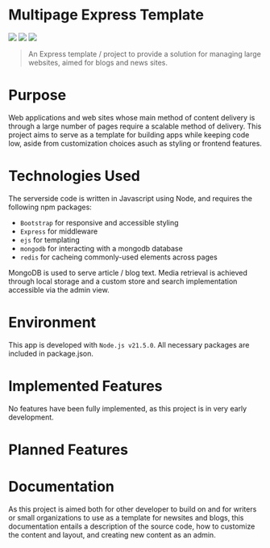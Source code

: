 # Multipage Express Template
![](https://img.shields.io/badge/Development-Ongoing-blue)
![](https://img.shields.io/badge/EJS-maroon) 
![](https://img.shields.io/badge/Javascript-fde427)

> An Express template / project to provide a solution for managing large websites, aimed for blogs and news sites.

# Purpose

Web applications and web sites whose main method of content delivery is through a large number of pages require a scalable method of delivery. This project aims to serve as a template for building apps while keeping code low, aside from customization choices asuch as styling or frontend features.

# Technologies Used

The serverside code is written in Javascript using Node, and requires the following npm packages:

- ```Bootstrap``` for responsive and accessible styling
- ```Express``` for middleware
- ```ejs``` for templating
- ```mongodb``` for interacting with a mongodb database
- ```redis``` for cacheing commonly-used elements across pages

MongoDB is used to serve article / blog text. Media retrieval is achieved through local storage and a custom store and search implementation accessible via the admin view.

# Environment

This app is developed with ```Node.js v21.5.0```. All necessary packages are included in package.json.

# Implemented Features

No features have been fully implemented, as this project is in very early development.

# Planned Features

# Documentation
As this project is aimed both for other developer to build on and for writers or small organizations to use as a template for newsites and blogs, this documentation entails a description of the source code, how to customize the content and layout, and creating new content as an admin.
